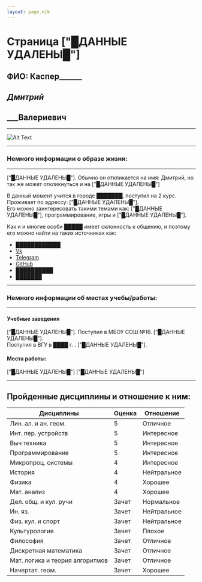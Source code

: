 ```yaml
---
layout: page.njk
---
```

# Страница ["█ДАННЫЕ УДАЛЕНЫ█"]

## ФИО: Каспер______ 
## _____Дмитрий_____ 
## _____Валериевич__ 
***
![Alt Text](https://steamuserimages-a.akamaihd.net/ugc/863986652025211690/F1694E703BBFDD89E987AA762760915A639D5B66/?imw=5000&imh=5000&ima=fit&impolicy=Letterbox&imcolor=%23000000&letterbox=false)
***
### Немного информации о образе жизни:
---
["█ДАННЫЕ УДАЛЕНЫ█"]. Обычно он откликается на имя: Дмитрий, но так же может откликнуться и на ["█ДАННЫЕ УДАЛЕНЫ█"]

В данный момент учится в городе ███████, поступил на 2 курс.  
Проживает по адрессу: ["█ДАННЫЕ УДАЛЕНЫ█"].  
Его можно заинтересовать такими темами как: ["█ДАННЫЕ УДАЛЕНЫ█"], программирование, игры и ["█ДАННЫЕ УДАЛЕНЫ█"].

Как и и многие особи █████ имеет склонность к общению, и поэтому его можно найти на таких источниках как:
* [████████████](https://pm1.narvii.com/7053/c0b3e27189cbd387d4432af10776ab118b6a991er1-720-1029v2_hq.jpg "ссылка удалена")
* [Vk](https://vk.com/mityanguide)
* [Telegram](https://t.me/Shinokari)
* [GitHub](https://github.com/Shin0kari)
* [██████████](https://trigon.im/index.php?attachments/scp_file_base_by_ivydarkrose-d86i4y4-jpg.16915/ "ссылка удалена")
* [███████](https://trigon.im/index.php?attachments/scp_document__current__by_torchwood_5-d61wu6g-jpg.16914/ "ссылка удалена")

***
### Немного информации об местах учебы/работы:
---
#### Учебные заведения
["█ДАННЫЕ УДАЛЕНЫ█"]. Поступил в МБОУ СОШ №16. ["█ДАННЫЕ УДАЛЕНЫ█"].  
Поступил в ВГУ в ████ г. . ["█ДАННЫЕ УДАЛЕНЫ█"]. 

#### Места работы:
["█ДАННЫЕ УДАЛЕНЫ█"]
["█ДАННЫЕ УДАЛЕНЫ█"]

***
## Пройденные дисциплины и отношение к ним:
|Дисциплины	                      |Оценка | Отношение   |
|---------------------------------|-------|-------------|
|Лин. ал. и ан. геом.	          | 5     | Отличное    |
|Инт. пер. устройств	          | 5     | Интересное  |
|Выч техника	                  | 5     | Интересное  |
|Программирование	              | 5     | Интересное  |
|Микропроц. системы	              | 4     | Интересное  |
|История	                      | 4     | Нейтральное |
|Физика	                          | 4     | Хорошее     |
|Мат. анализ	                  | 4     | Хорошее     |
|Дел. общ. и кул. ручи	          | Зачет | Нормальное  |
|Ин. яз.	                      | Зачет | Нейтральное |
|Физ. кул. и спорт	              | Зачет | Нейтральное |
|Культурология	                  | Зачет | Плохое      |
|Философия	                      | Зачет | Отличное    |
|Дискретная математика	          | Зачет | Отличное    |
|Мат. логика и теория алгоритмов  | Зачет | Отличное    |
|Начертат. геом.	              | Зачет | Хорошее     |

